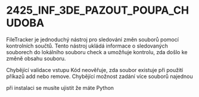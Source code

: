 # 2425_INF_3DE_PAZOUT_POUPA_CHUDOBA
FileTracker je jednoduchý nástroj pro sledování změn souborů pomocí kontrolních součtů. Tento nástroj ukládá informace o sledovaných souborech do lokálního souboru check a umožňuje kontrolu, zda došlo ke změně obsahu souboru.

Chybějící validace vstupu
Kód neověřuje, zda soubor existuje při použití příkazů add nebo remove.
Chybějící možnost zadání více souborů najednou

při instalaci se musíte ujistit že máte Python